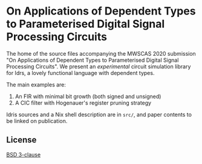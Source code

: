 # On Applications of Dependent Types to Parameterised Digital Signal Processing Circuits

The home of the source files accompanying the MWSCAS 2020 submission "On
Applications of Dependent Types to Parameterised Digital Signal Processing
Circuits". We present an *experimental* circuit simulation library for Idrs, a
lovely functional language with dependent types.

The main examples are:

  1. An FIR with minimal bit growth (both signed and unsigned)
  2. A CIC filter with Hogenauer's register pruning strategy

Idris sources and a Nix shell description are in `src/`, and paper contents to
be linked on publication.

## License

[BSD 3-clause](./LICENSE)
